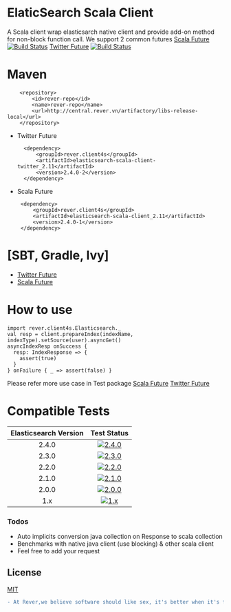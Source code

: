 # ElaticSearch Scala Client
A Scala client wrap elasticsarch native client and provide add-on method for non-block function call.
We support 2 common futures [Scala Future](http://docs.scala-lang.org/overviews/core/futures.html) [![Build Status](https://travis-ci.org/rever-tech/elasticsearch-scala-client.svg?branch=scala_future)](https://travis-ci.org/rever-tech/elasticsearch-scala-client) [Twitter Future](https://twitter.github.io/finagle/guide/Futures.html) [![Build Status](https://travis-ci.org/rever-tech/elasticsearch-scala-client.svg?branch=twitter_future)](https://travis-ci.org/rever-tech/elasticsearch-scala-client)

# Maven

        <repository>
            <id>rever-repo</id>
            <name>rever-repo</name>
            <url>http://central.rever.vn/artifactory/libs-release-local</url>
        </repository> 
 
- Twitter Future
    
        <dependency>
            <groupId>rever.client4s</groupId>
            <artifactId>elasticsearch-scala-client-twitter_2.11</artifactId>
            <version>2.4.0-2</version>
        </dependency>
 - Scala Future
    
        <dependency>
            <groupId>rever.client4s</groupId>
            <artifactId>elasticsearch-scala-client_2.11</artifactId>
            <version>2.4.0-1</version>
        </dependency>
 
# [SBT, Gradle, Ivy]
 - [Twitter Future](http://central.rever.vn/artifactory/webapp/#/artifacts/browse/tree/General/libs-release-local/rever/client4s/elasticsearch-scala-client-twitter_2.11)
 - [Scala Future](http://central.rever.vn/artifactory/webapp/#/artifacts/browse/tree/General/libs-release-local/rever/client4s/elasticsearch-scala-client_2.11)

# How to use
    import rever.client4s.Elasticsearch._
    val resp = client.prepareIndex(indexName, indexType).setSource(user).asyncGet()
    asyncIndexResp onSuccess {
      resp: IndexResponse => {
        assert(true)
      }
    } onFailure { _ => assert(false) }

Please refer more use case in Test package [Scala Future](https://github.com/rever-tech/elasticsearch-scala-client/blob/scala_future/src/test/scala-2.11/rever/client4s/ElasticsearchAsyncTest.scala) [Twitter Future](https://github.com/rever-tech/elasticsearch-scala-client/blob/twitter_future/src/test/scala-2.11/rever/client4s/ElasticsearchAsyncTest.scala)

# Compatible Tests

| Elasticsearch Version | Test Status |
|:---------------------:|:-----------:|
|    2.4.0              | [![2.4.0](https://img.shields.io/badge/2.4.0-passing-brightgreen.svg?style=flat)](#)|
|    2.3.0              | [![2.3.0](https://img.shields.io/badge/2.3.0-passing-brightgreen.svg?style=flat)](#)|
|    2.2.0              | [![2.2.0](https://img.shields.io/badge/2.2.0-passing-brightgreen.svg?style=flat)](#)|
|    2.1.0              | [![2.1.0](https://img.shields.io/badge/2.1.0-passing-brightgreen.svg?style=flat)](#)|
|    2.0.0              | [![2.0.0](https://img.shields.io/badge/2.0.0-passing-brightgreen.svg?style=flat)](#)|
|    1.x                | [![1.x](https://img.shields.io/badge/1.x-unknown-lightgrey.svg?style=flat)](#)|

### Todos

 - Auto implicits conversion java collection on Response to scala collection
 - Benchmarks with native java client (use blocking) & other scala client
 - Feel free to add your request
 
License
----

[MIT](https://opensource.org/licenses/MIT)
```diff
- At Rever,we believe software should like sex, it's better when it's free ^^ -
```
